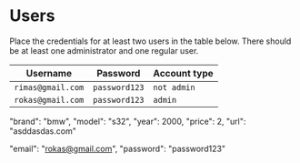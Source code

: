 # Users

Place the credentials for at least two users in the table below. There should be at least one administrator and one regular user.


| Username | Password      | Account type |
|----------|---------------|----------|
| `rimas@gmail.com`  | `password123` | `not admin` |
| `rokas@gmail.com`   | `password123` | `admin`  |

"brand": "bmw",
"model": "s32",
"year": 2000,
"price": 2,
"url": "asddasdas.com"


"email": "rokas@gmail.com",
"password": "password123"